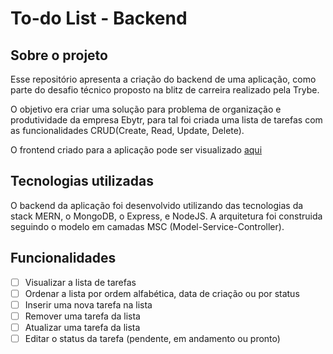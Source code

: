 # To-do List - Backend

## Sobre o projeto

Esse repositório apresenta a criação do backend de uma aplicação, como parte do desafio técnico proposto na blitz de carreira realizado pela Trybe.

O objetivo era criar uma solução para problema de organização e produtividade da empresa Ebytr, para tal foi criada uma lista de tarefas com as funcionalidades CRUD(Create, Read, Update, Delete).

O frontend criado para a aplicação pode ser visualizado [aqui](https://github.com/gabrielanebbia/todolist-frontend)

## Tecnologias utilizadas

O backend da aplicação foi desenvolvido utilizando das tecnologias da stack MERN, o MongoDB, o Express, e NodeJS.
A arquitetura foi construida seguindo o modelo em camadas MSC (Model-Service-Controller).

## Funcionalidades

- [ ] Visualizar a lista de tarefas
- [ ] Ordenar a lista por ordem alfabética, data de criação ou por status
- [ ] Inserir uma nova tarefa na lista
- [ ] Remover uma tarefa da lista
- [ ] Atualizar uma tarefa da lista
- [ ] Editar o status da tarefa (pendente, em andamento ou pronto)
